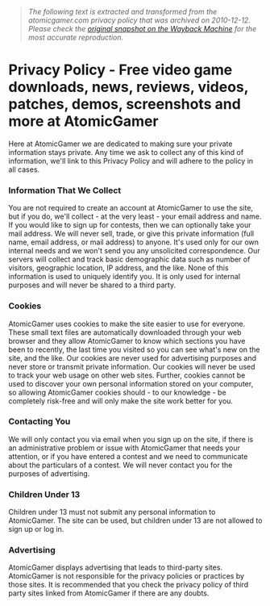 > *The following text is extracted and transformed from the atomicgamer.com privacy policy that was archived on 2010-12-12. Please check the [original snapshot on the Wayback Machine](https://web.archive.org/web/20101212094530id_/http%3A//www.atomicgamer.com/privacyPolicy.php) for the most accurate reproduction.*

# Privacy Policy - Free video game downloads, news, reviews, videos, patches, demos, screenshots and more at AtomicGamer

Here at AtomicGamer we are dedicated to making sure your private information stays private. Any time we ask to collect any of this kind of information, we'll link to this Privacy Policy and will adhere to the policy in all cases. 

### Information That We Collect

You are not required to create an account at AtomicGamer to use the site, but if you do, we'll collect - at the very least - your email address and name. If you would like to sign up for contests, then we can optionally take your mail address. We will never sell, trade, or give this private information (full name, email address, or mail address) to anyone. It's used only for our own internal needs and we won't send you any unsolicited correspondence. Our servers will collect and track basic demographic data such as number of visitors, geographic location, IP address, and the like. None of this information is used to uniquely identify you. It is only used for internal purposes and will never be shared to a third party. 

### Cookies

AtomicGamer uses cookies to make the site easier to use for everyone. These small text files are automatically downloaded through your web browser and they allow AtomicGamer to know which sections you have been to recently, the last time you visited so you can see what's new on the site, and the like. Our cookies are never used for advertising purposes and never store or transmit private information. Our cookies will never be used to track your web usage on other web sites. Further, cookies cannot be used to discover your own personal information stored on your computer, so allowing AtomicGamer cookies should - to our knowledge - be completely risk-free and will only make the site work better for you. 

### Contacting You

We will only contact you via email when you sign up on the site, if there is an administrative problem or issue with AtomicGamer that needs your attention, or if you have entered a contest and we need to communicate about the particulars of a contest. We will never contact you for the purposes of advertising. 

### Children Under 13

Children under 13 must not submit any personal information to AtomicGamer. The site can be used, but children under 13 are not allowed to sign up or log in. 

### Advertising

AtomicGamer displays advertising that leads to third-party sites. AtomicGamer is not responsible for the privacy policies or practices by those sites. It is recommended that you check the privacy policy of third party sites linked from AtomicGamer if there are any doubts. 
